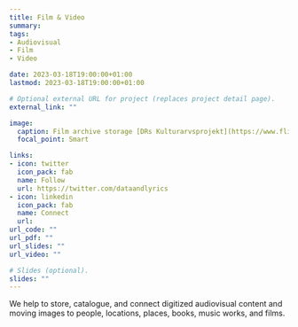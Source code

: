 ```yaml
---
title: Film & Video
summary: 
tags:
- Audiovisual
- Film
- Video

date: 2023-03-18T19:00:00+01:00
lastmod: 2023-03-18T19:00:00+01:00

# Optional external URL for project (replaces project detail page).
external_link: ""

image:
  caption: Film archive storage [DRs Kulturarvsprojekt](https://www.flickr.com/photos/kulturarvsprojektet/6498619601/in/photolist-aUg8cx-eEZNAK-rRUqRa-7U9YpL-FnsFzJ-pus6Br-2ioHbYB-2nMAqKx-p6cRA6-iCmtU8-Vefv81-q1SmsA-P77Mif-J7nPZp-T6t3B6-2kLvv8d-29qrfdx-CqVpLR-ZqopV7-zMcQhd-YoTn4s-2iTyYL8-2evG4vQ-AvxYZX-JGNG5y-2iHhyXH-2j7TqNj-2iHdeSx-pReDka-YTfPmG-296A1st-YgNJeU-zrE92F-Jr8qVS-2jZY2gX-2iTBP3x-2n6pkV5-zhnAuA-aUg4ER-q7cxt-ynDXdU-5u6kJv-Tto4CW-2kF6iYd-2jynsPx-qipbM-2nSEfdu-8FHHAJ-PtMX6y-Kc5h3e)
  focal_point: Smart

links:
- icon: twitter
  icon_pack: fab
  name: Follow
  url: https://twitter.com/dataandlyrics
- icon: linkedin
  icon_pack: fab
  name: Connect
  url: 
url_code: ""
url_pdf: ""
url_slides: ""
url_video: ""

# Slides (optional).
slides: ""
---
```


We help to store, catalogue, and connect digitized audiovisual content and moving images to people, locations, places, books, music works, and films.